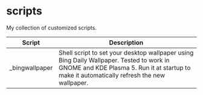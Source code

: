 # scripts
My collection of customized scripts.


|Script  |Description  |
|--|--|
|_bingwallpaper |Shell script to set your desktop wallpaper using Bing Daily Wallpaper. Tested to work in GNOME and KDE Plasma 5. Run it at startup to make it automatically refresh the new wallpaper.  |

